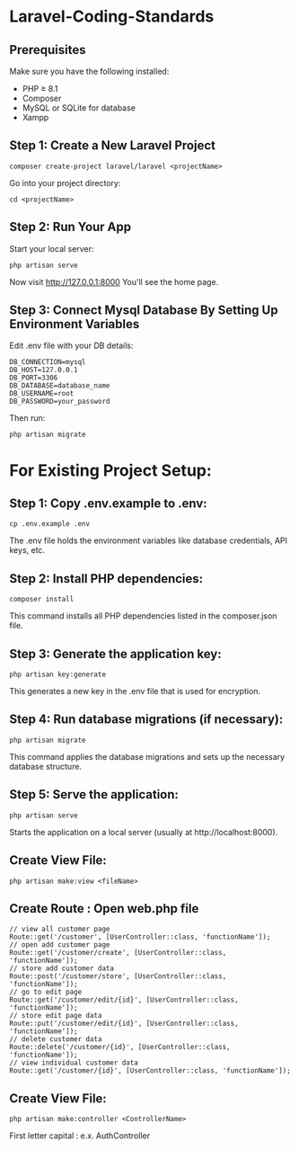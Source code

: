 ﻿# Laravel-Coding-Standards

## Prerequisites
Make sure you have the following installed:

- PHP ≥ 8.1
- Composer
- MySQL or SQLite for database
- Xampp


## Step 1: Create a New Laravel Project
```
composer create-project laravel/laravel <projectName>
```

Go into your project directory:
```
cd <projectName>
```


## Step 2: Run Your App
Start your local server:

```
php artisan serve
```

Now visit http://127.0.0.1:8000
You'll see the home page.


## Step 3: Connect Mysql Database By Setting Up Environment Variables
Edit .env file with your DB details:

```
DB_CONNECTION=mysql
DB_HOST=127.0.0.1
DB_PORT=3306
DB_DATABASE=database_name
DB_USERNAME=root
DB_PASSWORD=your_password
```

Then run:
```
php artisan migrate
```


# For Existing Project Setup:

## Step 1: Copy .env.example to .env:
```
cp .env.example .env
```

The .env file holds the environment variables like database credentials, API keys, etc.

## Step 2: Install PHP dependencies:
```
composer install
```

This command installs all PHP dependencies listed in the composer.json file.

## Step 3: Generate the application key:
```
php artisan key:generate
```

This generates a new key in the .env file that is used for encryption.

## Step 4: Run database migrations (if necessary):
```
php artisan migrate
```

This command applies the database migrations and sets up the necessary database structure.

## Step 5: Serve the application:
```
php artisan serve
```

Starts the application on a local server (usually at http://localhost:8000).


## Create View File:
```
php artisan make:view <fileName>
```


## Create Route : Open web.php file
```
// view all customer page 
Route::get('/customer', [UserController::class, 'functionName']);
// open add customer page
Route::get('/customer/create', [UserController::class, 'functionName']);
// store add customer data
Route::post('/customer/store', [UserController::class, 'functionName']);
// go to edit page 
Route::get('/customer/edit/{id}', [UserController::class, 'functionName']);
// store edit page data
Route::put('/customer/edit/{id}', [UserController::class, 'functionName']);
// delete customer data
Route::delete('/customer/{id}', [UserController::class, 'functionName']);
// view individual customer data
Route::get('/customer/{id}', [UserController::class, 'functionName']);

```

## Create View File:
```
php artisan make:controller <ControllerName>
```

First letter capital : e.x. AuthController 







